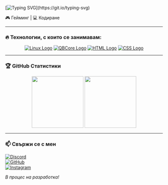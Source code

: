 [![Typing SVG](https://readme-typing-svg.demolab.com?font=Roboto&size=36&pause=1000&color=FFFFFF&repeat=false&width=600&height=84&lines=%F0%9F%91%8B+%D0%97%D0%B4%D1%80%D0%B0%D0%B2%D0%B5%D0%B9%D1%82%D0%B5%2C+%D0%BA%D0%B0%D0%B7%D0%B2%D0%B0%D0%BC+%D1%81%D0%B5+%D0%94%D0%B0%D0%BD%D0%B8%D0%B5%D0%BB.)](https://git.io/typing-svg)

🎮 Гейминг | 💻 Кодиране

---

### 🔥 Технологии, с които се занимавам:
<p align="center">
    <a href="https://ubuntu.com/" target="_blank"><img src="https://img.shields.io/badge/Ubuntu-000?style=for-the-badge&logo=ubuntu&logoColor=orange" alt="Linux Logo"></a>
    <a href="https://qbcore.net/" target="_blank"><img src="https://img.shields.io/badge/QBcore-4285F4?style=for-the-badge&logo=fivem&logoColor=white" alt="QBCore Logo"></a>
    <a href="https://www.w3schools.com/html/" target="_blank"><img src="https://img.shields.io/badge/HTML-E34F26?style=for-the-badge&logo=html5&logoColor=white" alt="HTML Logo"></a>
    <a href="https://www.w3schools.com/css/" target="_blank"><img src="https://img.shields.io/badge/CSS-1572B6?style=for-the-badge&logo=css3&logoColor=white" alt="CSS Logo"></a>
</p>

---

### 🏆 GitHub Статистики
<p align="center">
  <img src="https://github-readme-stats.vercel.app/api?username=danielbg14&show_icons=true&theme=tokyonight" height="165">
  <img src="https://github-readme-stats.vercel.app/api/top-langs/?username=danielbg14&layout=compact&theme=tokyonight" height="165">
</p>

---

### 📫 Свържи се с мен 
[![Discord](https://img.shields.io/badge/Discord-danielbg__14-7289DA?style=for-the-badge&logo=discord&logoColor=white)](https://discord.com/users/853017702784040980) <br>
[![GitHub](https://img.shields.io/badge/GitHub-danielbg14-181717?style=for-the-badge&logo=github)](https://github.com/danielbg14) <br>
[![Instagram](https://img.shields.io/badge/Instagram-danielbg__14-E4405F?style=for-the-badge&logo=instagram&logoColor=white)](https://instagram.com/danielbg_14) 

_*В процес на разработка!*_
